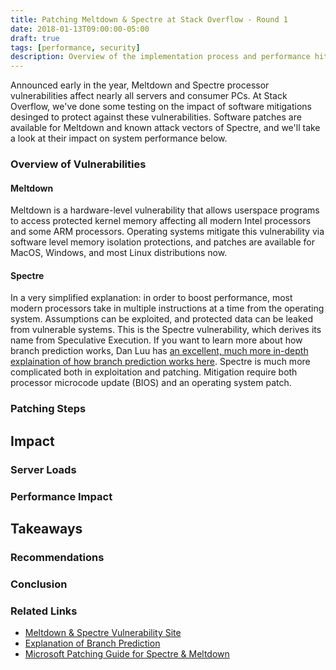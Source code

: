```yaml
---
title: Patching Meltdown & Spectre at Stack Overflow - Round 1
date: 2018-01-13T09:00:00-05:00
draft: true
tags: [performance, security]
description: Overview of the implementation process and performance hits of Meltdown and Spectre Patches on Stack Overflow's Web Servers.
---
```


Announced early in the year, Meltdown and Spectre processor vulnerabilities affect nearly all servers and consumer PCs.  At Stack Overflow, we've done some testing on the impact of software mitigations desinged to protect against these vulnerabilities.  Software patches are available for Meltdown and known attack vectors of Spectre, and we'll take a look at their impact on system performance below.

### Overview of Vulnerabilities ###

#### Meltdown ####

Meltdown is a hardware-level vulnerability that allows userspace programs to access protected kernel memory affecting all modern Intel processors and some ARM processors.  Operating systems mitigate this vulnerability via software level memory isolation protections, and patches are available for MacOS, Windows, and most Linux distributions now.

#### Spectre ####

In a very simplified explanation: in order to boost performance, most modern processors take in multiple instructions at a time from the operating system.  Assumptions can be exploited, and protected data can be leaked from vulnerable systems.  This is the Spectre vulnerability, which derives its name from Speculative Execution.  If you want to learn more about how branch prediction works, Dan Luu has <a href="https://danluu.com/branch-prediction/" target="_blank" rel="nofollow">an excellent, much more in-depth explaination of how branch prediction works here</a>.  Spectre is much more complicated both in exploitation and patching.  Mitigation require both processor microcode update (BIOS) and an operating system patch.

### Patching Steps ###

## Impact ##

### Server Loads ###

### Performance Impact ###

## Takeaways ##

### Recommendations ###

### Conclusion ###

### Related Links ###

* <a href="https://meltdownattack.com/" target="_blank" rel="nofollow">Meltdown & Spectre Vulnerability Site</a>
* <a href="https://danluu.com/branch-prediction/" target="_blank" rel="nofollow">Explanation of Branch Prediction</a>
* <a href="https://support.microsoft.com/en-us/help/4072698/windows-server-guidance-to-protect-against-the-speculative-execution" target="_blank" rel="nofollow">Microsoft Patching Guide for Spectre & Meltdown</a>
